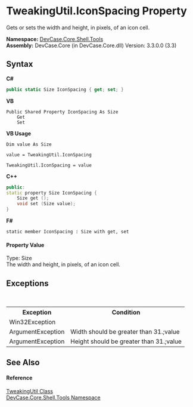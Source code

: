 # TweakingUtil.IconSpacing Property 
 

Gets or sets the width and height, in pixels, of an icon cell.

**Namespace:**&nbsp;<a href="N_DevCase_Core_Shell_Tools">DevCase.Core.Shell.Tools</a><br />**Assembly:**&nbsp;DevCase.Core (in DevCase.Core.dll) Version: 3.3.0.0 (3.3)

## Syntax

**C#**<br />
``` C#
public static Size IconSpacing { get; set; }
```

**VB**<br />
``` VB
Public Shared Property IconSpacing As Size
	Get
	Set
```

**VB Usage**<br />
``` VB Usage
Dim value As Size

value = TweakingUtil.IconSpacing

TweakingUtil.IconSpacing = value
```

**C++**<br />
``` C++
public:
static property Size IconSpacing {
	Size get ();
	void set (Size value);
}
```

**F#**<br />
``` F#
static member IconSpacing : Size with get, set

```


#### Property Value
Type: Size<br />The width and height, in pixels, of an icon cell.

## Exceptions
&nbsp;<table><tr><th>Exception</th><th>Condition</th></tr><tr><td>Win32Exception</td><td /></tr><tr><td>ArgumentException</td><td>Width should be greater than 31.;value</td></tr><tr><td>ArgumentException</td><td>Height should be greater than 31.;value</td></tr></table>

## See Also


#### Reference
<a href="T_DevCase_Core_Shell_Tools_TweakingUtil">TweakingUtil Class</a><br /><a href="N_DevCase_Core_Shell_Tools">DevCase.Core.Shell.Tools Namespace</a><br />